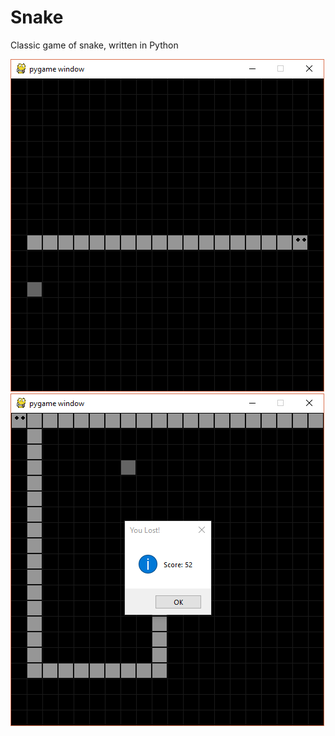 # Snake
Classic game of snake, written in Python


<img src="images/Snake1.png"> <img src="images/Snake2.png"> 
